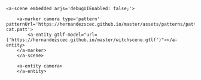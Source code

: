 <!doctype HTML>
<script src="https://aframe.io/releases/0.8.0/aframe.min.js"></script>
<script src="https://raw.githack.com/jeromeetienne/AR.js/1.7.5/aframe/build/aframe-ar.js"></script>
<html>

<body style='margin : 0px; overflow: hidden;'>


	<a-scene embedded arjs='debugUIEnabled: false;'>
		
		<a-marker camera type='pattern' patternUrl='https://hernandezscec.github.io/master/assets/patterns/pattern-cat.patt'>
			<a-entity gtlf-model="url=('https://hernandezscec.github.io/master/witchscene.gtlf')"></a-entity>
		</a-marker>
		</a-scene>	
		
		<a-entity camera>
		</a-entity>
		
</body>
</html>
